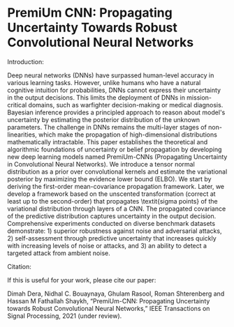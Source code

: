 # PremiUm CNN: Propagating Uncertainty Towards Robust Convolutional Neural Networks

Introduction: 

Deep neural networks (DNNs) have surpassed human-level accuracy in various learning tasks. However, unlike humans who have a natural cognitive intuition for probabilities, DNNs cannot express their uncertainty in the output decisions. This limits the deployment of DNNs in mission-critical domains, such as warfighter decision-making or medical diagnosis.
Bayesian inference provides a principled approach to reason about model's uncertainty by estimating the posterior distribution of the unknown parameters. The challenge in DNNs remains the multi-layer stages of non-linearities, which make the propagation of high-dimensional distributions mathematically intractable. This paper establishes the theoretical and algorithmic foundations of uncertainty or belief propagation by developing new deep learning models named PremiUm-CNNs (Propagating Uncertainty in Convolutional Neural Networks). 
We introduce a tensor normal distribution as a prior over convolutional kernels and estimate the variational posterior by maximizing the evidence lower bound (ELBO). 
We start by deriving the first-order mean-covariance propagation framework. Later, we develop a framework based on the unscented transformation (correct at least up to the second-order) that propagates \textit{sigma points} of the variational distribution through layers of a CNN. The propagated covariance of the predictive distribution captures uncertainty in the output decision. Comprehensive experiments conducted on diverse benchmark datasets demonstrate: 1) superior robustness against noise and adversarial attacks, 2) self-assessment through predictive uncertainty that increases quickly with increasing levels of noise or attacks, and 3) an ability to detect a targeted attack from ambient noise.


Citation:

If this is useful for your work, please cite our paper:

Dimah Dera, Nidhal C. Bouaynaya, Ghulam Rasool, Roman Shterenberg and Hassan M Fathallah Shaykh, “PremiUm-CNN: Propagating Uncertainty towards Robust Convolutional Neural 
Networks,” IEEE Transactions on Signal Processing, 2021 (under review). 

